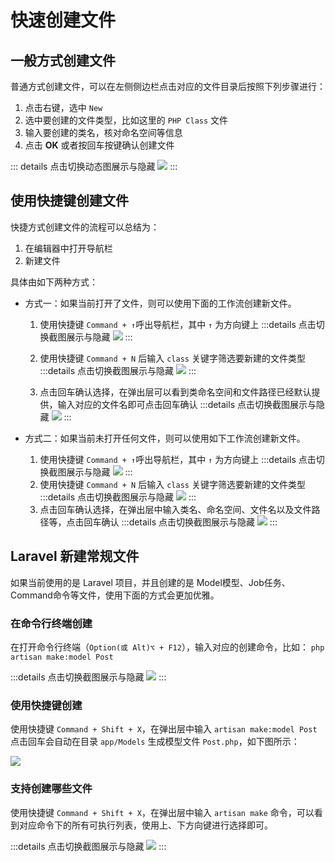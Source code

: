 # 快速创建文件

## 一般方式创建文件

普通方式创建文件，可以在左侧侧边栏点击对应的文件目录后按照下列步骤进行：

1. 点击右键，选中 `New`
2. 选中要创建的文件类型，比如这里的 `PHP Class` 文件
3. 输入要创建的类名，核对命名空间等信息
4. 点击 **OK** 或者按回车按键确认创建文件

::: details 点击切换动态图展示与隐藏
![](./images/create-new-files-quickly/create-new-files-normal.gif)
:::

## 使用快捷键创建文件

快捷方式创建文件的流程可以总结为：
1. 在编辑器中打开导航栏
2. 新建文件

具体由如下两种方式：

- 方式一：如果当前打开了文件，则可以使用下面的工作流创建新文件。
    1. 使用快捷键 `Command + ↑`呼出导航栏，其中 `↑` 为方向键上
        :::details 点击切换截图展示与隐藏
        ![](./images/create-new-files-quickly/create-new-files-quickly-opend-file-step1.png)
        :::

    2. 使用快捷键 `Command + N` 后输入 `class` 关键字筛选要新建的文件类型
        :::details 点击切换截图展示与隐藏
        ![](./images/create-new-files-quickly/create-new-files-quickly-opend-file-step2.png)
        :::

    3. 点击回车确认选择，在弹出层可以看到类命名空间和文件路径已经默认提供，输入对应的文件名即可点击回车确认
        :::details 点击切换截图展示与隐藏
        ![](./images/create-new-files-quickly/create-new-files-quickly-opend-file-step3.png)
        :::

- 方式二：如果当前未打开任何文件，则可以使用如下工作流创建新文件。

    1. 使用快捷键 `Command + ↑`呼出导航栏，其中 `↑` 为方向键上
        :::details 点击切换截图展示与隐藏
        ![](./images/create-new-files-quickly/create-new-files-quickly-step1.png)
        :::
    2. 使用快捷键 `Command + N` 后输入 `class` 关键字筛选要新建的文件类型
        :::details 点击切换截图展示与隐藏
        ![](./images/create-new-files-quickly/create-new-files-quickly-step2.png)
        :::
    3. 点击回车确认选择，在弹出层中输入类名、命名空间、文件名以及文件路径等，点击回车确认
        :::details 点击切换截图展示与隐藏
        ![](./images/create-new-files-quickly/create-new-files-quickly-step3.png)
        :::

## Laravel 新建常规文件

如果当前使用的是 Laravel 项目，并且创建的是 Model模型、Job任务、Command命令等文件，使用下面的方式会更加优雅。

### 在命令行终端创建

在打开命令行终端（`Option(或 Alt)⌥ + F12`），输入对应的创建命令，比如： `php artisan make:model Post`

:::details 点击切换截图展示与隐藏
![](./images/create-new-files-quickly/create-new-files-quickly-using-terminal.png)
:::

### 使用快捷键创建

使用快捷键 `Command + Shift + X`，在弹出层中输入 `artisan make:model Post` 点击回车会自动在目录 `app/Models` 生成模型文件 `Post.php`，如下图所示：

![](./images/create-new-files-quickly/create-new-files-quickly-using-run-command.png)

### 支持创建哪些文件

使用快捷键 `Command + Shift + X`，在弹出层中输入 `artisan make` 命令，可以看到对应命令下的所有可执行列表，使用上、下方向键进行选择即可。

:::details 点击切换截图展示与隐藏
![](./images/create-new-files-quickly/create-new-files-quickly-using-run-command-show-make-list.png)
:::
